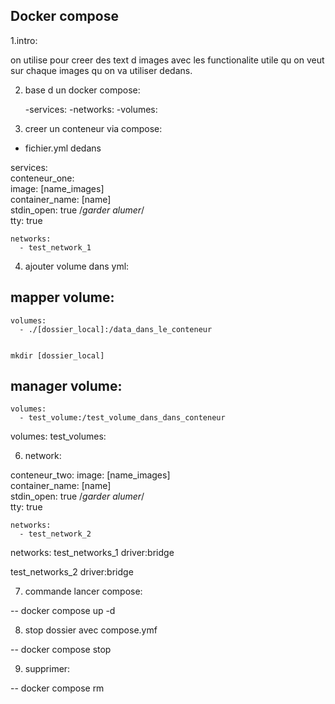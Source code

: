 ## Docker compose

1.intro:

on utilise pour creer des text d images avec les functionalite utile qu on veut sur chaque images qu on va utiliser dedans. 

2. base d un docker compose:

    -services:
    -networks:
    -volumes:

3. creer un conteneur via compose:

- fichier.yml dedans  

services:  
  conteneur_one:   
    image: [name_images]   
    container_name: [name]  
    stdin_open: true /*garder alumer*/  
    tty: true  
    
    networks:
      - test_network_1


4. ajouter volume dans yml:

## mapper volume:
    volumes:  
      - ./[dossier_local]:/data_dans_le_conteneur


    mkdir [dossier_local]
    
## manager volume:

    volumes: 
      - test_volume:/test_volume_dans_dans_conteneur


volumes:
    test_volumes:

6. network: 

  conteneur_two: 
    image: [name_images]   
    container_name: [name]  
    stdin_open: true /*garder alumer*/  
    tty: true
    
    networks:
      - test_network_2

networks:
  test_networks_1
    driver:bridge

  test_networks_2
    driver:bridge


7. commande lancer compose: 

-- docker compose up -d

8. stop dossier avec compose.ymf 

-- docker compose stop 

9. supprimer: 

-- docker compose rm
